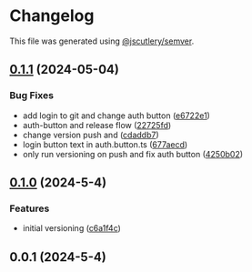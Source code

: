 # Changelog

This file was generated using [@jscutlery/semver](https://github.com/jscutlery/semver).

## [0.1.1](https://github.com/CIRI2-s6/ciri2-app/compare/frontend-0.1.0...frontend-0.1.1) (2024-05-04)


### Bug Fixes

* add login to git and change auth button ([e6722e1](https://github.com/CIRI2-s6/ciri2-app/commit/e6722e1854632d6be7570dfbff1521da79539fa3))
* auth-button and release flow ([22725fd](https://github.com/CIRI2-s6/ciri2-app/commit/22725fdfb860788d424629d142857b8f2bb619b5))
* change version push and ([cdaddb7](https://github.com/CIRI2-s6/ciri2-app/commit/cdaddb75888cde6f44c561b923d8ace3160c35ad))
* login button text in auth.button.ts ([677aecd](https://github.com/CIRI2-s6/ciri2-app/commit/677aecdb8cdc20ff446d9ed822cb1c7ae5935320))
* only run versioning on push and fix auth button ([4250b02](https://github.com/CIRI2-s6/ciri2-app/commit/4250b0285affb4f11bae0fd20c46f80c70c3afe2))

## [0.1.0](https://github.com/CIRI2-s6/ciri2-app/compare/frontend-0.0.1...frontend-0.1.0) (2024-5-4)


### Features

* initial versioning ([c6a1f4c](https://github.com/CIRI2-s6/ciri2-app/commit/c6a1f4c65429deab4e2e317c18e97b14ed4622dc))

## 0.0.1 (2024-5-4)

